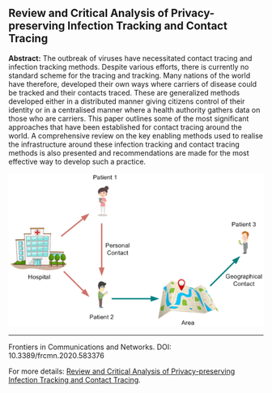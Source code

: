 ## Review and Critical Analysis of Privacy-preserving Infection Tracking and Contact Tracing

**Abstract:** The outbreak of viruses have necessitated contact tracing and infection tracking methods. Despite various efforts, there is currently no standard scheme for the tracing and tracking. Many nations of the world have therefore, developed their own ways where carriers of disease could be tracked and their contacts traced. These are generalized methods developed either in a distributed manner giving citizens control of their identity or in a centralised manner where a health authority gathers data on those who are carriers. This paper outlines some of the most significant approaches that have been established for contact tracing around the world. A comprehensive review on the key enabling methods used to realise the infrastructure around these infection tracking and contact tracing methods is also presented and recommendations are made for the most effective way to develop such a practice.


<picture>
    <source type="images/webp" srcset="/images/contact_tracing.webp" />
    <source type="images/png" srcset="/images/contact_tracing.png" />
    <img class="z-depth-1" src="/images/contact_tracing.png" alt="Review and Critical Analysis of Privacy-preserving Infection Tracking and Contact Tracing">
</picture>

<br>

---


Frontiers in Communications and Networks. DOI: 10.3389/frcmn.2020.583376

For more details: [Review and Critical Analysis of Privacy-preserving Infection Tracking and Contact Tracing](https://www.frontiersin.org/articles/10.3389/frcmn.2020.583376).
